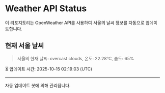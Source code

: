 
# Weather API Status

이 리포지토리는 OpenWeather API를 사용하여 서울의 날씨 정보를 자동으로 업데이트합니다.

## 현재 서울 날씨
> 서울의 현재 날씨: overcast clouds, 온도: 22.28°C, 습도: 65%

⏳ 업데이트 시간: 2025-10-15 02:19:03 (UTC)

---
자동 업데이트 봇에 의해 관리됩니다.

